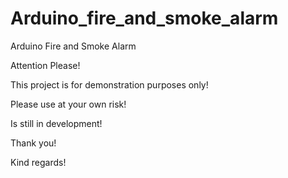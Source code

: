 # Arduino_fire_and_smoke_alarm
Arduino Fire and Smoke Alarm

Attention Please!

This project is for demonstration purposes only!

Please use at your own risk!

Is still in development!

Thank you!

Kind regards!


